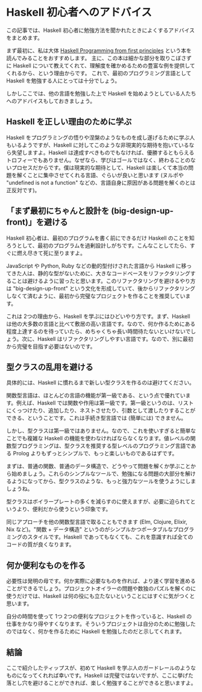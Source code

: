 # Haskell 初心者へのアドバイス
この記事では、Haskell 初心者に勉強方法を聞かれたときによくするアドバイスをまとめます。

まず最初に、私は大体 [Haskell Programming from first principles](http://haskellbook.com/) という本を読んでみることをおすすめします。
主に、この本は細かな部分を取りこぼさずに Haskell について教えてくれて、理解度を確かめるための豊富な例を提供してくれるから、という理由からです。
これで、最初のプログラミング言語として Haskell を勉強する人にとっては十分でしょう。

しかしここでは、他の言語を勉強した上で Haskell を始めようとしている人たちへのアドバイスもしておきましょう。

## Haskell を正しい理由のために学ぶ
Haskell をプログラミングの悟りや涅槃のようなものを成し遂げるために学ぶ人もいるようですが、Haskell に対してこのような非現実的な期待を抱いているなら失望しますよ。Haskell は達成すべきものでもなければ、優勝するともらえるトロフィーでもありません。なぜなら、学びはゴールではなく、終わることのないプロセスだからです。僕は現実的な期待として、Haskell は楽しくて本当の問題を解くことに集中させてくれる言語、ぐらいが良いと思います (ヌルポや "undefined is not a function" などの、言語自身に原因がある問題を解くのとは正反対です)。

## 「まず最初にちゃんと設計を (big-design-up-front)」を避ける
Haskell 初心者は、最初のプログラムを書く前にできるだけ Haskell のことを知ろうとして、最初のプログラムを過剰設計しがちです。こんなことしてたら、すぐに燃え尽きて死に至りますよ。

JavaScript や Python, Ruby などの動的型付けされた言語から Haskell に移ってきた人は、静的な型がないために、大きなコードベースをリファクタリングすることは避けるように習ったと思います。このリファクタリングを避けるやり方は "big-design-up-front" という文化を形成していて、後からリファクタリングしなくて済むように、最初から完璧なプロジェクトを作ることを推奨しています。

これは 2つの理由から、Haskell を学ぶにはひどいやり方です。まず、Haskell は他の大多数の言語と比べて敷居の高い言語です。なので、何か作るためにある程度上達するのを待っていたら、めちゃくちゃ長い時間待たないといけないでしょう。次に、Haskell はリファクタリングしやすい言語です。なので、別に最初から完璧を目指す必要はないのです。

## 型クラスの乱用を避ける
具体的には、Haskell に慣れるまで新しい型クラスを作るのは避けてください。

関数型言語は、ほとんどの言語の機能が第一級である、という点で優れています。例えば、Haskell では関数や作用は第一級です。第一級というのは、リストにくっつけたり、追加したり、ネストさせたり、引数として渡したりすることができる、ということです。これは手続き型言語では (簡単には) できません。

しかし、型クラスは第一級ではありません。なので、これを使いすぎると簡単なことでも複雑な Haskell の機能を使わなければならなくなります。値レベルの関数型プログラミングは、型クラスを推奨する型レベルのプログラミング言語である Prolog よりもずっとシンプルで、もっと楽しいものであるはずです。

まずは、普通の関数、普通のデータ構造で、どうやって問題を解くか学ぶことから始めましょう。これらのシンプルなツールで、勉強になる問題の大部分を解けるようになってから、型クラスのような、もっと強力なツールを使うようにしましょうね。

型クラスはボイラープレートの多くを減らすのに使えますが、必要に迫られてというより、便利だから使うという印象です。

同じアプローチを他の関数型言語で取ることもできます (Elm, Clojure, Elixir, Nix など)。"関数 + データ構造" というのがシンプルかつポータブルなプログラミングのスタイルです。Haskell であってもなくても、これを意識すれば全てのコードの質が良くなります。

## 何か便利なものを作る
必要性は発明の母です。何か実際に必要なものを作れば、より速く学習を進めることができるでしょう。プロジェクトオイラーの問題や数独のパズルを解くのに使うだけでは、Haskell は何の役にも立たないということにはすぐに気がつくと思います。

自分の時間を使って 1つ 2つの便利なプロジェクトを作っていると、Haskell の仕事をかなり得やすくなります。そういうプロジェクトは自分のために勉強したのではなく、何かを作るために Haskell を勉強したのだと示してくれます。

## 結論
ここで紹介したティップスが、初めて Haskell を学ぶ人のガードレールのようなものになってくれれば幸いです。Haskell は完璧ではないですが、ここに挙げた落とし穴を避けることができれば、楽しく勉強することができると思いますよ。









